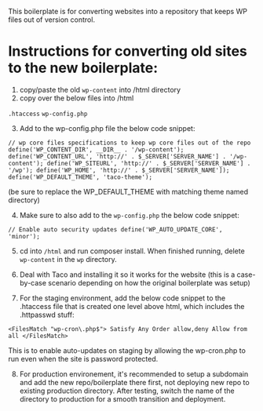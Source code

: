 This boilerplate is for converting websites into a repository that keeps WP files out of version control.

# Instructions for converting old sites to the new boilerplate:

1. copy/paste the old `wp-content` into /html directory
2. copy over the below files into /html

`.htaccess`
`wp-config.php`

3. Add to the wp-config.php file the below code snippet:

`// wp core files specifications to keep wp core files out of the repo
define('WP_CONTENT_DIR', __DIR__ . '/wp-content');
define('WP_CONTENT_URL', 'http://' . $_SERVER['SERVER_NAME'] . '/wp-content');
define('WP_SITEURL', 'http://' . $_SERVER['SERVER_NAME'] . '/wp');
define('WP_HOME', 'http://' . $_SERVER['SERVER_NAME']);
define('WP_DEFAULT_THEME', 'taco-theme');`

(be sure to replace the WP_DEFAULT_THEME with matching theme named directory)

4. Make sure to also add to the `wp-config.php` the below code snippet:

`// Enable auto security updates
define('WP_AUTO_UPDATE_CORE', 'minor');`

5. cd into `/html` and run composer install. When finished running, delete `wp-content` in the `wp` directory.

6. Deal with Taco and installing it so it works for the website (this is a case-by-case scenario depending on how the original boilerplate was setup)

7. For the staging environment, add the below code snippet to the .htaccess file that is created one level above html, which includes the .httpasswd stuff:

`<FilesMatch "wp-cron\.php$">
    Satisfy Any
    Order allow,deny
    Allow from all
</FilesMatch>`

This is to enable auto-updates on staging by allowing the wp-cron.php to run even when the site is password protected.

8. For production environement, it's recommended to setup a subdomain and add the new repo/boilerplate there first, not deploying new repo to existing production directory. After testing, switch the name of the directory to production for a smooth transition and deployment.




